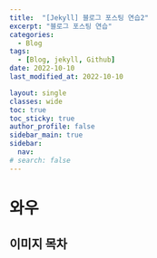 ```yaml
---
title:  "[Jekyll] 블로그 포스팅 연습2"
excerpt: "블로그 포스팅 연습"
categories:
  - Blog
tags:
  - [Blog, jekyll, Github]
date: 2022-10-10
last_modified_at: 2022-10-10

layout: single
classes: wide
toc: true
toc_sticky: true
author_profile: false
sidebar_main: true
sidebar:
  nav:
# search: false
---
```


# 와우

## 이미지 목차
